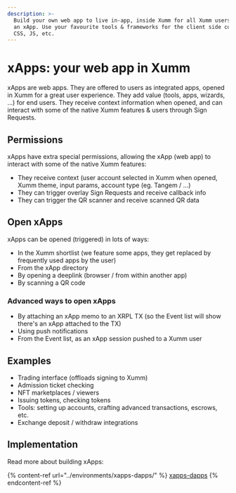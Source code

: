 ```yaml
---
description: >-
  Build your own web app to live in-app, inside Xumm for all Xumm users. Build
  an xApp. Use your favourite tools & frameworks for the client side code (HTML,
  CSS, JS, etc.
---
```


# xApps: your web app in Xumm

xApps are web apps. They are offered to users as integrated apps, opened in Xumm for a great user experience. They add value (tools, apps, wizards, ...) for end users. They receive context information when opened, and can interact with some of the native Xumm features & users through Sign Requests.

## Permissions

xApps have extra special permissions, allowing the xApp (web app) to interact with some of the native Xumm features:

* They receive context (user account selected in Xumm when opened, Xumm theme, input params, account type (eg. Tangem / ...)
* They can trigger overlay Sign Requests and receive callback info
* They can trigger the QR scanner and receive scanned QR data

## Open xApps

xApps can be opened (triggered) in lots of ways:

* In the Xumm shortlist (we feature some apps, they get replaced by frequently used apps by the user)
* From the xApp directory
* By opening a deeplink (browser / from within another app)
* By scanning a QR code

### Advanced ways to open xApps

* By attaching an xApp memo to an XRPL TX (so the Event list will show there's an xApp attached to the TX)
* Using push notifications
* From the Event list, as an xApp session pushed to a Xumm user

## Examples

* Trading interface (offloads signing to Xumm)
* Admission ticket checking
* NFT marketplaces / viewers
* Issuing tokens, checking tokens
* Tools: setting up accounts, crafting advanced transactions, escrows, etc.
* Exchange deposit / withdraw integrations

## Implementation

Read more about building xApps:

{% content-ref url="../environments/xapps-dapps/" %}
[xapps-dapps](../environments/xapps-dapps/)
{% endcontent-ref %}
